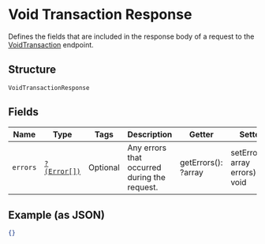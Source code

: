 
# Void Transaction Response

Defines the fields that are included in the response body of
a request to the [VoidTransaction](../../doc/apis/transactions.md#void-transaction) endpoint.

## Structure

`VoidTransactionResponse`

## Fields

| Name | Type | Tags | Description | Getter | Setter |
|  --- | --- | --- | --- | --- | --- |
| `errors` | [`?(Error[])`](../../doc/models/error.md) | Optional | Any errors that occurred during the request. | getErrors(): ?array | setErrors(?array errors): void |

## Example (as JSON)

```json
{}
```

